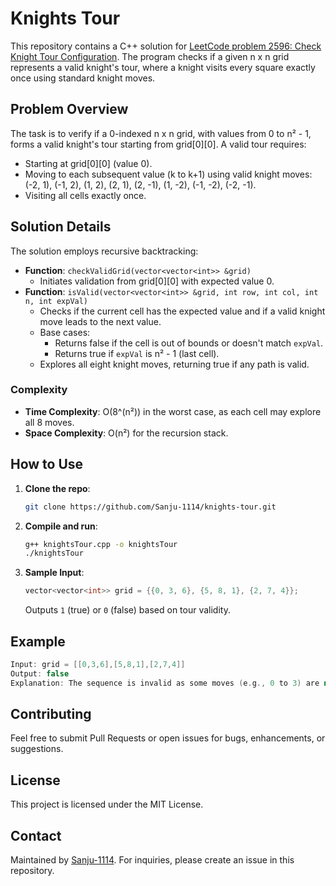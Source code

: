 # Knights Tour

This repository contains a C++ solution for [LeetCode problem 2596: Check Knight Tour Configuration](https://leetcode.com/problems/check-knight-tour-configuration/). The program checks if a given n x n grid represents a valid knight's tour, where a knight visits every square exactly once using standard knight moves.

## Problem Overview

The task is to verify if a 0-indexed n x n grid, with values from 0 to n² - 1, forms a valid knight's tour starting from grid[0][0]. A valid tour requires:
- Starting at grid[0][0] (value 0).
- Moving to each subsequent value (k to k+1) using valid knight moves: (-2, 1), (-1, 2), (1, 2), (2, 1), (2, -1), (1, -2), (-1, -2), (-2, -1).
- Visiting all cells exactly once.


## Solution Details

The solution employs recursive backtracking:
- **Function**: `checkValidGrid(vector<vector<int>> &grid)`
  - Initiates validation from grid[0][0] with expected value 0.
- **Function**: `isValid(vector<vector<int>> &grid, int row, int col, int n, int expVal)`
  - Checks if the current cell has the expected value and if a valid knight move leads to the next value.
  - Base cases:
    - Returns false if the cell is out of bounds or doesn't match `expVal`.
    - Returns true if `expVal` is n² - 1 (last cell).
  - Explores all eight knight moves, returning true if any path is valid.

### Complexity
- **Time Complexity**: O(8^(n²)) in the worst case, as each cell may explore all 8 moves.
- **Space Complexity**: O(n²) for the recursion stack.

## How to Use

1. **Clone the repo**:
   ```bash
   git clone https://github.com/Sanju-1114/knights-tour.git
   ```

2. **Compile and run**:
   ```bash
   g++ knightsTour.cpp -o knightsTour
   ./knightsTour
   ```

3. **Sample Input**:
   ```cpp
   vector<vector<int>> grid = {{0, 3, 6}, {5, 8, 1}, {2, 7, 4}};
   ```
   Outputs `1` (true) or `0` (false) based on tour validity.

## Example

```cpp
Input: grid = [[0,3,6],[5,8,1],[2,7,4]]
Output: false
Explanation: The sequence is invalid as some moves (e.g., 0 to 3) are not valid knight moves.
```

## Contributing

Feel free to submit Pull Requests or open issues for bugs, enhancements, or suggestions.

## License

This project is licensed under the MIT License.

## Contact

Maintained by [Sanju-1114](https://github.com/Sanju-1114). For inquiries, please create an issue in this repository.